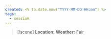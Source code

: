 ```yaml
---
created: <% tp.date.now("YYYY-MM-DD HH:mm") %>
tags: 
  - session
---
```

> [!scene] 
> **Location:** 
> **Weather:** Fair